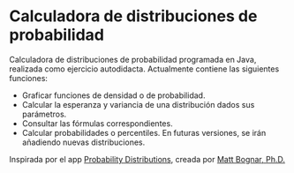 # Calculadora de distribuciones de probabilidad
Calculadora de distribuciones de probabilidad programada en Java, realizada como ejercicio autodidacta. Actualmente contiene las siguientes funciones:
- Graficar funciones de densidad o de probabilidad.
- Calcular la esperanza y variancia de una distribución dados sus parámetros.
- Consultar las fórmulas correspondientes.
- Calcular probabilidades o percentiles.
En futuras versiones, se irán añadiendo nuevas distribuciones.

Inspirada por el app [Probability Distributions](https://play.google.com/store/apps/details?id=com.mbognar.probdist&hl=en&gl=US), creada por [Matt Bognar, Ph.D.](https://homepage.divms.uiowa.edu/~mbognar/)
